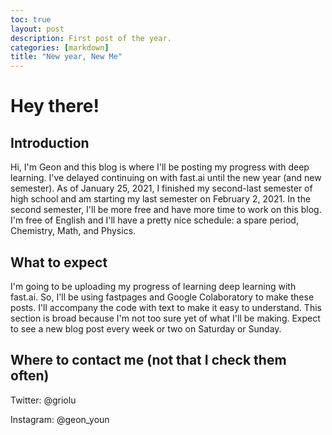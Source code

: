 ```yaml
---
toc: true
layout: post
description: First post of the year.
categories: [markdown]
title: "New year, New Me"
---
```

# Hey there!
## Introduction
Hi, I'm Geon and this blog is where I'll be posting my progress with deep learning. I've delayed continuing on with fast.ai until the new year (and new semester). As of January 25, 2021, I finished my second-last semester of high school and am starting my last semester on February 2, 2021. In the second semester, I'll be more free and have more time to work on this blog. I'm free of English and I'll have a pretty nice schedule: a spare period, Chemistry, Math, and Physics. 

## What to expect
I'm going to be uploading my progress of learning deep learning with fast.ai. So, I'll be using fastpages and Google Colaboratory to make these posts. I'll accompany the code with text to make it easy to understand. This section is broad because I'm not too sure yet of what I'll be making. Expect to see a new blog post every week or two on Saturday or Sunday.

## Where to contact me (not that I check them often)
Twitter: @griolu

Instagram: @geon_youn
